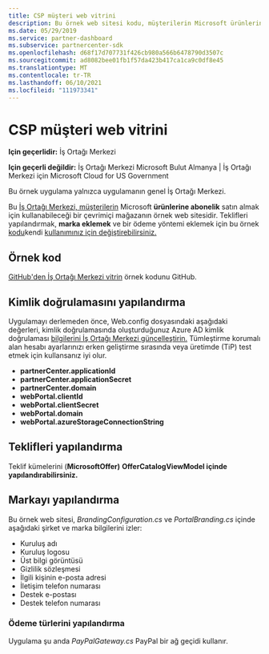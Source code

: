 ```yaml
---
title: CSP müşteri web vitrini
description: Bu örnek web sitesi kodu, müşterilerin Microsoft ürünlerine abonelik satın almaları için çalışan bir çevrimiçi mağaza gösterir.
ms.date: 05/29/2019
ms.service: partner-dashboard
ms.subservice: partnercenter-sdk
ms.openlocfilehash: d68f17d707731f426cb980a566b6478790d3507c
ms.sourcegitcommit: ad8082bee01fb1f57da423b417ca1ca9c0df8e45
ms.translationtype: MT
ms.contentlocale: tr-TR
ms.lasthandoff: 06/10/2021
ms.locfileid: "111973341"
---
```

# <a name="csp-customer-web-storefront"></a>CSP müşteri web vitrini

**Için geçerlidir:** İş Ortağı Merkezi

**Için geçerli değildir:** İş Ortağı Merkezi Microsoft Bulut Almanya | İş Ortağı Merkezi için Microsoft Cloud for US Government

Bu örnek uygulama yalnızca uygulamanın genel İş Ortağı Merkezi.

Bu [İş Ortağı Merkezi, müşterilerin](https://github.com/Microsoft/Partner-Center-Storefront) Microsoft **ürünlerine abonelik** satın almak için kullanabileceği bir çevrimiçi mağazanın örnek web sitesidir. Teklifleri yapılandırmak, **marka eklemek** ve bir ödeme yöntemi eklemek için bu örnek [kodu](#configure-branding)kendi [kullanımınız için değiştirebilirsiniz.](#configure-payment-types) [](#configure-offers)

## <a name="sample-code"></a>Örnek kod

[GitHub'den İş Ortağı Merkezi vitrin](https://github.com/Microsoft/Partner-Center-Storefront) örnek kodunu GitHub.

## <a name="configure-authentication"></a>Kimlik doğrulamasını yapılandırma

Uygulamayı derlemeden önce, Web.config dosyasındaki aşağıdaki değerleri, kimlik doğrulamasında oluşturduğunuz Azure AD kimlik doğrulaması [bilgilerini İş Ortağı Merkezi güncelleştirin.](partner-center-authentication.md) Tümleştirme korumalı alan hesabı ayarlarınızı erken geliştirme sırasında veya üretimde (TiP) test etmek için kullansanız iyi olur.

- **partnerCenter.applicationId**
- **partnerCenter.applicationSecret**
- **partnerCenter.domain**
- **webPortal.clientId**
- **webPortal.clientSecret**
- **webPortal.domain**
- **webPortal.azureStorageConnectionString**

## <a name="configure-offers"></a>Teklifleri yapılandırma

Teklif kümelerini (**MicrosoftOffer)** **OfferCatalogViewModel içinde yapılandırabilirsiniz.**

## <a name="configure-branding"></a>Markayı yapılandırma

Bu örnek web sitesi, *BrandingConfiguration.cs* ve *PortalBranding.cs* içinde aşağıdaki şirket ve marka bilgilerini izler:

- Kuruluş adı
- Kuruluş logosu
- Üst bilgi görüntüsü
- Gizlilik sözleşmesi
- İlgili kişinin e-posta adresi
- İletişim telefon numarası
- Destek e-postası
- Destek telefon numarası

### <a name="configure-payment-types"></a>Ödeme türlerini yapılandırma

Uygulama şu anda *PayPalGateway.cs* PayPal bir ağ geçidi kullanır.